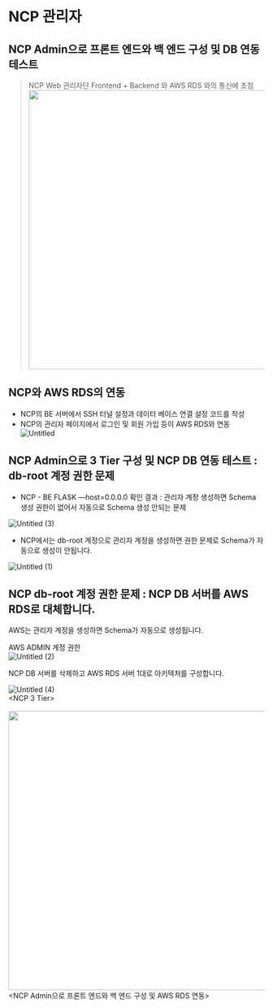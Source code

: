 # NCP 관리자

## NCP Admin으로 프론트 엔드와 백 엔드 구성 및 DB 연동 테스트
> NCP Web 관리자단 Frontend + Backend 와 AWS RDS 와의 통신에 초점
<img src="https://github.com/kksung/ssg_CloudDunk/assets/110016279/4c53d03d-df29-412a-bc19-43e4090d36c0" width=870 height=550> <br>



## NCP와 AWS RDS의 연동
- NCP의 BE 서버에서 SSH 터널 설정과 데이터 베이스 연결 설정 코드를 작성
- NCP의 관리자 페이지에서 로그인 및 회원 가입 등이 AWS RDS와 연동
![Untitled](https://github.com/Miogun/SSG_FINAL_NCP_Admin/assets/75124706/08480d68-e52d-4fc1-811d-7dc40966f4c3) <br>



## NCP Admin으로 3 Tier 구성 및 NCP DB 연동 테스트 : db-root 계정 권한 문제

- NCP - BE FLASK —host=0.0.0.0 확인 결과 : 관리자 계정 생성하면 Schema 생성 권한이 없어서 자동으로 Schema 생성 안되는 문제 <br>

![Untitled (3)](https://github.com/Miogun/SSG_FINAL_NCP_Admin/assets/75124706/ddef5623-d79b-489b-afa6-3fb49f1127c5) <br>

- NCP에서는 db-root 계정으로 관리자 계정을 생성하면 권한 문제로 Schema가 자동으로 생성이 안됩니다. <br>

![Untitled (1)](https://github.com/Miogun/SSG_FINAL_NCP_Admin/assets/75124706/9629a3bf-89bf-4e24-9c34-f97b1ff52a8d) <br>


## NCP db-root 계정 권한 문제 : NCP DB 서버를 AWS RDS로 대체합니다.

AWS는 관리자 계정을 생성하면 Schema가 자동으로 생성됩니다. <br>

AWS ADMIN 계정 권한 <br>
![Untitled (2)](https://github.com/Miogun/SSG_FINAL_NCP_Admin/assets/75124706/3d8fda54-4a8b-4b47-91c5-94410554df01) <br>




NCP DB 서버를 삭제하고 AWS RDS 서버 1대로 아키텍처를 구성합니다. <br>

![Untitled (4)](https://github.com/Miogun/SSG_FINAL_NCP_Admin/assets/75124706/8ead89b7-c523-4c81-80d8-2455a72866b5) <br>
<NCP 3 Tier> <br>
<br>
<img src="https://github.com/kksung/ssg_CloudDunk/assets/110016279/4c53d03d-df29-412a-bc19-43e4090d36c0" width=870 height=550>
<NCP Admin으로 프론트 엔드와 백 엔드 구성 및 AWS RDS 연동>

<br>
